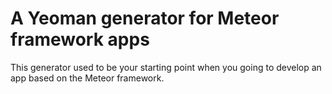 # A Yeoman generator for Meteor framework apps

This generator used to be your starting point when you going to develop an app based on the Meteor framework.